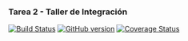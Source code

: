### Tarea 2 - Taller de Integración

[![Build Status](https://travis-ci.org/poxvirus/tarea2-taller-integracion.svg?branch=master)](https://travis-ci.org/poxvirus/tarea2-taller-integracion)
[![GitHub version](https://badge.fury.io/gh/poxvirus%2Ftarea2-taller-integracion.svg)](https://badge.fury.io/gh/poxvirus%2Ftarea2-taller-integracion)
[![Coverage Status](https://coveralls.io/repos/github/poxvirus/tarea2-taller-integracion/badge.svg?branch=develop)](https://coveralls.io/github/poxvirus/tarea2-taller-integracion?branch=develop)
